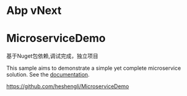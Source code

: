 # Abp vNext 
# MicroserviceDemo

基于Nuget包依赖,调试完成，独立项目

This sample aims to demonstrate a simple yet complete microservice solution. See the [documentation](https://abp.io/documents/abp/latest/Samples/Microservice-Demo).

<https://github.com/heshengli/MicroserviceDemo>

